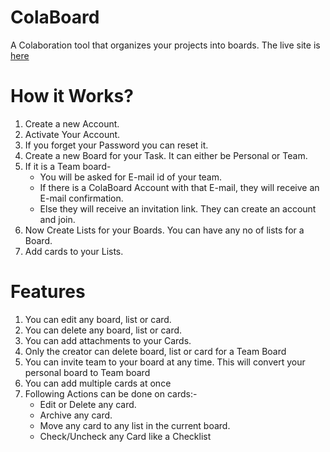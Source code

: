 # ColaBoard

A Colaboration tool that organizes your projects into boards.
The live site is [here](http://karn21.pythonanywhere.com/)


# How it Works?
1. Create a new Account.
2. Activate Your Account.
3. If you forget your Password you can reset it.
4. Create a new Board for your Task. It can either be Personal or Team.
5. If it is a Team board-
   - You will be asked for E-mail id of your team.
   - If there is a ColaBoard Account with that E-mail, they will receive an E-mail confirmation.
   - Else they will receive an invitation link. They can create an account and join.
6. Now Create Lists for your Boards. You can have any no of lists for a Board.
7. Add cards to your Lists.
# Features
1. You can edit any board, list or card.
2. You can delete any board, list or card.
3. You can add attachments to your Cards.
4. Only the creator can delete board, list or card for a Team Board
5. You can invite team to your board at any time. This will convert your personal board to Team board
6. You can add multiple cards at once
7. Following Actions can be done on cards:-
   - Edit or Delete any card.
   - Archive any card.
   - Move any card to any list in the current board.
   - Check/Uncheck any Card like a Checklist
